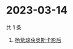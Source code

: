 # 2023-03-14

共 1 条

<!-- BEGIN -->
<!-- 最后更新时间 Tue Mar 14 2023 04:14:13 GMT+0800 (China Standard Time) -->

1. [杨紫琼获奥斯卡影后](https://www.zhihu.com/search?q=杨紫琼获奥斯卡影后)

<!-- END -->
